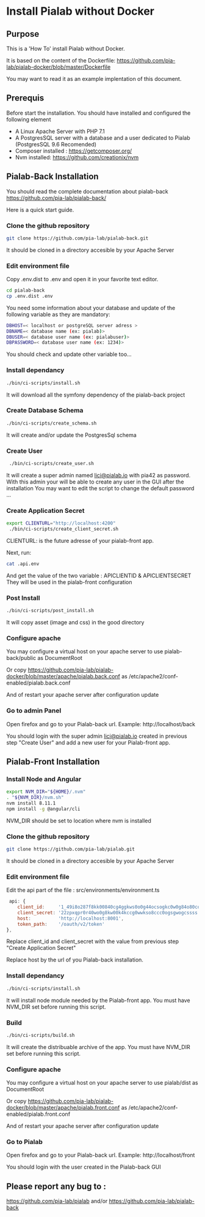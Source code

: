 # Install Pialab without Docker

## Purpose

This is a 'How To' install Pialab without Docker.

It is based on the content of the Dockerfile: https://github.com/pia-lab/pialab-docker/blob/master/Dockerfile

You may want to read it as an example implentation of this document.

## Prerequis

Before start the installation. You should have installed and configured the following element

- A Linux Apache Server with PHP 7.1
- A PostgresSQL server with a database and a user dedicated to Pialab (PostgresSQL 9.6 Recomended)
- Composer installed : https://getcomposer.org/
- Nvm installed: https://github.com/creationix/nvm


## Pialab-Back Installation

You should read the complete documentation about pialab-back https://github.com/pia-lab/pialab-back/

Here is a quick start guide.

### Clone the github repository

```bash
git clone https://github.com/pia-lab/pialab-back.git
```

It should be cloned in a directory accesible by your Apache Server

### Edit environment file

Copy .env.dist to .env and open it in your favorite text editor.

```bash
cd pialab-back
cp .env.dist .env
```

You need some information about your database and update of the following variable as they are mandatory:

```bash
DBHOST=< localhost or postgreSQL server adress >
DBNAME=< database name (ex: pialab)>
DBUSER=< database user name (ex: pialabuser)>
DBPASSWORD=< database user name (ex: 1234)>
```

You should check and update other variable too...


### Install dependancy

```bash
./bin/ci-scripts/install.sh
```
It will download all the symfony dependency of the pialab-back project

### Create Database Schema


```bash
./bin/ci-scripts/create_schema.sh
```
It will create and/or update the PostgresSql schema

### Create User


```bash
 ./bin/ci-scripts/create_user.sh
```
It will create a super admin named lici@pialab.io with pia42 as password.
With this admin your will be able to create any user in the GUI after the installation
You may want to edit the script to change the default password ...

### Create Application Secret


```bash
export CLIENTURL="http://localhost:4200"
 ./bin/ci-scripts/create_client_secret.sh
```
CLIENTURL: is the future adresse of your pialab-front app.

Next, run:
```bash
cat .api.env
```
And get the value of the two variable : APICLIENTID & APICLIENTSECRET
They will be used in the pialab-front configuration

### Post Install

```bash
./bin/ci-scripts/post_install.sh
```
It will copy asset (image and css) in the good directory

### Configure apache

You may configure a virtual host on your apache server to use pialab-back/public as DocumentRoot

Or copy https://github.com/pia-lab/pialab-docker/blob/master/apache/pialab.back.conf as /etc/apache2/conf-enabled/pialab.back.conf

And of restart your apache server after configuration update

### Go to admin Panel

Open firefox and go to your Pialab-back url.
Example: http://localhost/back

You should login with the super admin lici@pialab.io created in previous step "Create User" and add a new user for your Pialab-front app.

## Pialab-Front Installation

### Install Node and Angular


```bash
export NVM_DIR="${HOME}/.nvm"
. "${NVM_DIR}/nvm.sh"
nvm install 8.11.1
npm install -g @angular/cli
```
NVM_DIR should be set to location where nvm is installed


### Clone the github repository


```bash
git clone https://github.com/pia-lab/pialab.git
```

It should be cloned in a directory accesible by your Apache Server

### Edit environment file

Edit the api part of the file : src/environments/environment.ts

```javascript
 api: {
    client_id:     '1_49i8o287f8kk00840cg4ggkws0o0g44ocsogkc0w0g84o80co4',
    client_secret: '22zpxqpr0r40wo0g8kw00k4kccg0wwkso8ccc0ogsgwogcssss',
    host:          'http://localhost:8001',
    token_path:    '/oauth/v2/token'
},
```

Replace client_id and client_secret with the value from previous step "Create Application Secret"

Replace host by the url of you Pialab-back installation.

### Install dependancy

```bash
./bin/ci-scripts/install.sh
```

It will install node module needed by the Pialab-front app. You must have NVM_DIR set before running this script.

### Build

```bash
./bin/ci-scripts/build.sh
```

It will create the distribuable archive of the app. You must have NVM_DIR set before running this script.

### Configure apache

You may configure a virtual host on your apache server to use pialab/dist as DocumentRoot

Or copy https://github.com/pia-lab/pialab-docker/blob/master/apache/pialab.front.conf as /etc/apache2/conf-enabled/pialab.front.conf

And of restart your apache server after configuration update

### Go to Pialab

Open firefox and go to your Pialab-back url.
Example: http://localhost/front

You should login with the user created in the Pialab-back GUI

## Please report any bug to :

https://github.com/pia-lab/pialab and/or https://github.com/pia-lab/pialab-back
